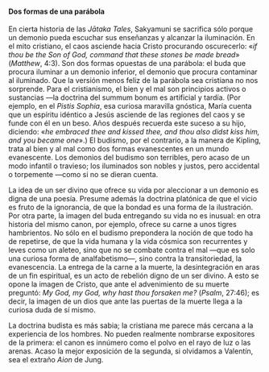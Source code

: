 #### Dos formas de una parábola

En cierta historia de las *Jātaka Tales*, Sakyamuni se sacrifica sólo porque un
demonio pueda escuchar sus enseñanzas y alcanzar la iluminación. En el mito
cristiano, el caos asciende hacia Cristo procurando oscurecerlo: «*if thou be
the Son of God, command that these stones be made bread*» (*Matthew*, 4:3). Son
dos formas opuestas de una parábola: el buda que procura iluminar a un demonio
inferior, el demonio que procura contaminar al iluminado. Que la versión menos
feliz de la parábola sea cristiana no nos sorprende. Para el cristianismo, el
bien y el mal son principios activos o sustancias —la doctrina del summum bonum
es artificial y tardía. (Por ejemplo, en el *Pistis Sophia*, esa curiosa
maravilla gnóstica, María cuenta que un espíritu idéntico a Jesús asciende de
las regiones del caos y se funde con él en un beso. Años después recuerda este
suceso a su hijo, diciendo: «*he embraced thee and kissed thee, and thou also
didst kiss him, and you became one*».) El budismo, por el contrario, a la manera
de Kipling, trata al bien y al mal como dos formas evanescentes en un mundo
evanescente. Los demonios del budismo son terribles, pero acaso de un modo
infantil o travieso; los iluminados son nobles y justos, pero accidental o
torpemente —como si no se dieran cuenta. 

La idea de un ser divino que ofrece su vida por aleccionar a un demonio es
digna de una poesía. Presume además la doctrina platónica de que el vicio es
fruto de la ignorancia, de que la bondad es una forma de la ilustración. Por
otra parte, la imagen del buda entregando su vida no es inusual: en otra
historia del mismo canon, por ejemplo, ofrece su carne a unos tigres
hambrientos. No sólo en el budismo prepondera la noción de que todo ha de
repetirse, de que la vida humana y la vida cósmica son recurrentes y leves como
un aleteo, sino que no se combate contra el mal —que es solo una curiosa forma
de analfabetismo—, sino contra la transitoriedad, la evanescencia. La entrega
de la carne a la muerte, la desintegración en aras de un fin espiritual, es un
acto de rebelión digno de un ser divino. A esto se opone la imagen de Cristo,
que ante el advenimiento de su muerte preguntó: *My God, my God, why hast thou
forsaken me?* (*Psalm*, 27:46); es decir, la imagen de un dios que ante las
puertas de la muerte llega a la curiosa duda de sí mismo.

La doctrina budista es más sabia; la cristiana me parece más cercana a la
experiencia de los hombres. No pueden realmente nombrarse expositores de la
primera: el canon es innúmero como el polvo en el rayo de luz o las arenas.
Acaso la mejor exposición de la segunda, si olvidamos a Valentín, sea el
extraño *Aion* de Jung.
